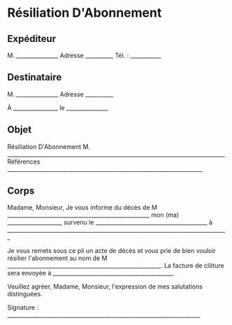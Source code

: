 # Résiliation D'Abonnement

## Expéditeur

M. _______________
Adresse __________
Tél. : ___________

## Destinataire

M. _______________
Adresse __________

À ________________
le _______________

## Objet

Résiliation D'Abonnement
M. ______________________________________________________________________________
Références ______________________________________________________________________

## Corps

Madame, Monsieur,
Je vous informe du décès de M ___________________________________________________
mon (ma) ___________________, survenu le ________________________________________
à _______________________________________________________________________________

Je vous remets sous ce pli un acte de décès et vous prie de bien vouloir résilier
l'abonnement au nom de M _______________________________________________________.
La facture de clôture sera envoyée à ___________________________________________.

Veuillez agréer, Madame, Monsieur, l'expression de mes salutations distinguées.

Signature : _____________________________________________________________________
